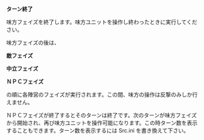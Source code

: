 **ターン終了**

味方フェイズを終了します。味方ユニットを操作し終わったときに実行してください。

味方フェイズの後は、

**敵フェイズ**

**中立フェイズ**

**ＮＰＣフェイズ**

の順に各陣営のフェイズが実行されます。この間、味方の操作は反撃のみしか行えません。

ＮＰＣフェイズが終了するとそのターンは終了です。次のターンが味方フェイズから開始され、再び味方ユニットを操作可能になります。この時ターン数を表示することもできます。ターン数を表示するには Src.ini を書き換えて下さい。
